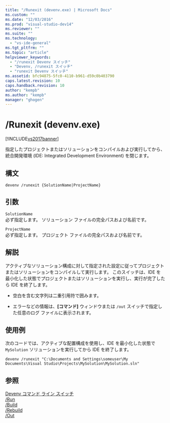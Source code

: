 ```yaml
---
title: "/Runexit (devenv.exe) | Microsoft Docs"
ms.custom: ""
ms.date: "12/03/2016"
ms.prod: "visual-studio-dev14"
ms.reviewer: ""
ms.suite: ""
ms.technology: 
  - "vs-ide-general"
ms.tgt_pltfrm: ""
ms.topic: "article"
helpviewer_keywords: 
  - "/runexit Devenv スイッチ"
  - "Devenv, /runexit スイッチ"
  - "runexit Devenv スイッチ"
ms.assetid: bfc94875-5fc0-4110-b961-d59c0b403790
caps.latest.revision: 10
caps.handback.revision: 10
author: "kempb"
ms.author: "kempb"
manager: "ghogen"
---
```

# /Runexit (devenv.exe)
[!INCLUDE[vs2017banner](../../code-quality/includes/vs2017banner.md)]

指定したプロジェクトまたはソリューションをコンパイルおよび実行してから、統合開発環境 \(IDE: Integrated Development Environment\) を閉じます。  
  
## 構文  
  
```  
devenv /runexit {SolutionName|ProjectName}  
```  
  
## 引数  
 `SolutionName`  
 必ず指定します。  ソリューション ファイルの完全パスおよび名前です。  
  
 `ProjectName`  
 必ず指定します。  プロジェクト ファイルの完全パスおよび名前です。  
  
## 解説  
 アクティブなソリューション構成に対して指定された設定に従ってプロジェクトまたはソリューションをコンパイルして実行します。  このスイッチは、IDE を最小化した状態でプロジェクトまたはソリューションを実行し、実行が完了したら IDE を終了します。  
  
-   空白を含む文字列は二重引用符で囲みます。  
  
-   エラーなどの情報は、**\[コマンド\]** ウィンドウまたは `/out` スイッチで指定した任意のログ ファイルに表示されます。  
  
## 使用例  
 次のコードでは、アクティブな配置構成を使用し、IDE を最小化した状態で `MySolution` ソリューションを実行してから IDE を終了します。  
  
```  
devenv /runexit "C:\Documents and Settings\someuser\My Documents\Visual Studio\Projects\MySolution\MySolution.sln"  
```  
  
## 参照  
 [Devenv コマンド ライン スイッチ](../../ide/reference/devenv-command-line-switches.md)   
 [\/Run](../../ide/reference/run-devenv-exe.md)   
 [\/Build](../../ide/reference/build-devenv-exe.md)   
 [\/Rebuild](../../ide/reference/rebuild-devenv-exe.md)   
 [\/Out](../../ide/reference/out-devenv-exe.md)